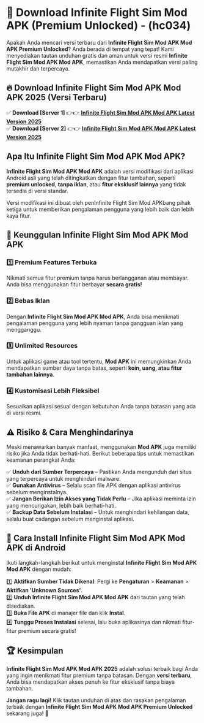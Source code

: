 

# 🎯 Download Infinite Flight Sim Mod APK (Premium Unlocked) -  (hc034) 

Apakah Anda mencari versi terbaru dari **Infinite Flight Sim Mod APK Mod APK Premium Unlocked**? Anda berada di tempat yang tepat! Kami menyediakan tautan unduhan gratis dan aman untuk versi resmi **Infinite Flight Sim Mod APK Mod APK**, memastikan Anda mendapatkan versi paling mutakhir dan terpercaya.

## 🔥 Download Infinite Flight Sim Mod APK Mod APK 2025 (Versi Terbaru)

✅ **Download [Server 1]** 👉👉 [**Infinite Flight Sim Mod APK Mod APK Latest Version 2025**](https://apkcomod.com?title=Infinite_Flight_Sim_Mod_APK)  
✅ **Download [Server 2]** 👉👉 [**Infinite Flight Sim Mod APK Mod APK Latest Version 2025**](https://apkcomod.com?title=Infinite_Flight_Sim_Mod_APK)  

## Apa Itu Infinite Flight Sim Mod APK Mod APK?

**Infinite Flight Sim Mod APK Mod APK** adalah versi modifikasi dari aplikasi Android asli yang telah ditingkatkan dengan fitur tambahan, seperti **premium unlocked**, **tanpa iklan**, atau **fitur eksklusif lainnya** yang tidak tersedia di versi standar.

Versi modifikasi ini dibuat oleh penInfinite Flight Sim Mod APKbang pihak ketiga untuk memberikan pengalaman pengguna yang lebih baik dan lebih kaya fitur.

## 🎯 Keunggulan Infinite Flight Sim Mod APK Mod APK

### 1️⃣ Premium Features Terbuka
Nikmati semua fitur premium tanpa harus berlangganan atau membayar. Anda bisa menggunakan fitur berbayar **secara gratis!**

### 2️⃣ Bebas Iklan
Dengan **Infinite Flight Sim Mod APK Mod APK**, Anda bisa menikmati pengalaman pengguna yang lebih nyaman tanpa gangguan iklan yang mengganggu.

### 3️⃣ Unlimited Resources
Untuk aplikasi game atau tool tertentu, **Mod APK** ini memungkinkan Anda mendapatkan sumber daya tanpa batas, seperti **koin, uang, atau fitur tambahan lainnya**.

### 4️⃣ Kustomisasi Lebih Fleksibel
Sesuaikan aplikasi sesuai dengan kebutuhan Anda tanpa batasan yang ada di versi resmi.

## ⚠️ Risiko & Cara Menghindarinya

Meski menawarkan banyak manfaat, menggunakan **Mod APK** juga memiliki risiko jika Anda tidak berhati-hati. Berikut beberapa tips untuk memastikan keamanan perangkat Anda:

✅ **Unduh dari Sumber Terpercaya** – Pastikan Anda mengunduh dari situs yang terpercaya untuk menghindari malware.  
✅ **Gunakan Antivirus** – Selalu scan file APK dengan aplikasi antivirus sebelum menginstalnya.  
✅ **Jangan Berikan Izin Akses yang Tidak Perlu** – Jika aplikasi meminta izin yang mencurigakan, lebih baik berhati-hati.  
✅ **Backup Data Sebelum Instalasi** – Untuk menghindari kehilangan data, selalu buat cadangan sebelum menginstal aplikasi.

## 📌 Cara Install Infinite Flight Sim Mod APK Mod APK di Android

Ikuti langkah-langkah berikut untuk menginstal **Infinite Flight Sim Mod APK Mod APK** dengan mudah:

1️⃣ **Aktifkan Sumber Tidak Dikenal**: Pergi ke **Pengaturan** > **Keamanan** > **Aktifkan 'Unknown Sources'**.  
2️⃣ **Unduh Infinite Flight Sim Mod APK Mod APK** dari tautan yang telah disediakan.  
3️⃣ **Buka File APK** di manajer file dan klik **Instal**.  
4️⃣ **Tunggu Proses Instalasi** selesai, lalu buka aplikasinya dan nikmati fitur-fitur premium secara gratis!

## 🏆 Kesimpulan

**Infinite Flight Sim Mod APK Mod APK 2025** adalah solusi terbaik bagi Anda yang ingin menikmati fitur premium tanpa batasan. Dengan **versi terbaru**, Anda bisa mendapatkan akses penuh ke fitur eksklusif tanpa biaya tambahan.

**Jangan ragu lagi!** Klik tautan unduhan di atas dan rasakan pengalaman terbaik dengan **Infinite Flight Sim Mod APK Mod APK Premium Unlocked** sekarang juga! 🚀

